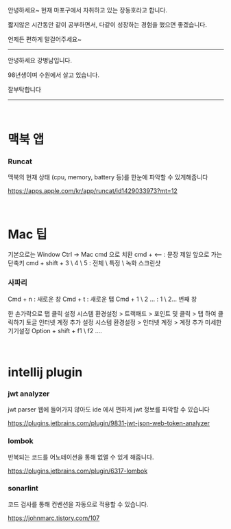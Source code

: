 안녕하세요~ 현재 마포구에서 자취하고 있는 장동호라고 합니다.

짧지않은 시간동안 같이 공부하면서, 다같이 성장하는 경험을 했으면 좋겠습니다.

언제든 편하게 말걸어주세요~

---
안녕하세요 강병남입니다.

98년생이며 수원에서 살고 있습니다.

잘부탁합니다

---

<br/>

# 맥북 앱

### Runcat

맥북의 현재 상태 (cpu, memory, battery 등)를 한눈에 파악할 수 있게해줍니다

https://apps.apple.com/kr/app/runcat/id1429033973?mt=12

<br/>

# Mac 팁

기본으로는 Window Ctrl -> Mac cmd 으로 치환
cmd + <— : 문장 제일 앞으로 가는 단축키
cmd + shift + 3 \ 4 \ 5 : 전체 \ 특정 \ 녹화 스크린샷

### 사파리
Cmd + n : 새로운 창
Cmd + t : 새로운 탭
Cmd + 1 \ 2 … : 1 \ 2… 번째 창

한 손가락으로 탭 클릭 설정
시스템 환경설정 > 트랙패드 > 포인트 및 클릭 > 탭 하여 클릭하기 토글
인터넷 계정 추가 설정
시스템 환경설정 > 인터넷 계정 > 계정 추가
미세한 기기설정
Option + shift + f1 \  f2 ….

<br/>

# intellij plugin

### jwt analyzer
jwt parser 웹에 들어가지 않아도 ide 에서 편하게 jwt 정보를 파악할 수 있습니다

https://plugins.jetbrains.com/plugin/9831-jwt-json-web-token-analyzer

### lombok
반복되는 코드를 어노테이션을 통해 없앨 수 있게 해줍니다.

https://plugins.jetbrains.com/plugin/6317-lombok

### sonarlint
코드 검사를 통해 컨벤션을 자동으로 적용할 수 있습니다.

https://johnmarc.tistory.com/107

